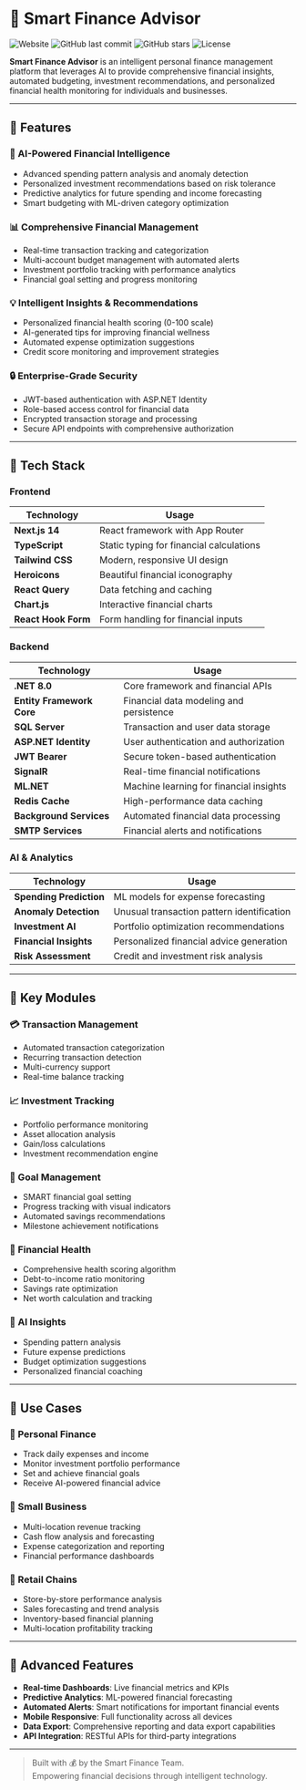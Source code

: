 # 🏦 Smart Finance Advisor

![Website](https://img.shields.io/website?url=https://smartfinance.dev)
![GitHub last commit](https://img.shields.io/github/last-commit/smartfinance/finance-advisor)
![GitHub stars](https://img.shields.io/github/stars/smartfinance/finance-advisor?style=social)
![License](https://img.shields.io/github/license/smartfinance/finance-advisor)

**Smart Finance Advisor** is an intelligent personal finance management platform that leverages AI to provide comprehensive financial insights, automated budgeting, investment recommendations, and personalized financial health monitoring for individuals and businesses.

---

## 🚀 Features

### 🧠 AI-Powered Financial Intelligence
- Advanced spending pattern analysis and anomaly detection
- Personalized investment recommendations based on risk tolerance
- Predictive analytics for future spending and income forecasting
- Smart budgeting with ML-driven category optimization

### 📊 Comprehensive Financial Management
- Real-time transaction tracking and categorization
- Multi-account budget management with automated alerts
- Investment portfolio tracking with performance analytics
- Financial goal setting and progress monitoring

### 💡 Intelligent Insights & Recommendations
- Personalized financial health scoring (0-100 scale)
- AI-generated tips for improving financial wellness
- Automated expense optimization suggestions
- Credit score monitoring and improvement strategies

### 🔒 Enterprise-Grade Security
- JWT-based authentication with ASP.NET Identity
- Role-based access control for financial data
- Encrypted transaction storage and processing
- Secure API endpoints with comprehensive authorization

---

## 🧰 Tech Stack

### Frontend
| Technology          | Usage                                    |
|--------------------|------------------------------------------|
| **Next.js 14**     | React framework with App Router          |
| **TypeScript**     | Static typing for financial calculations |
| **Tailwind CSS**   | Modern, responsive UI design             |
| **Heroicons**      | Beautiful financial iconography          |
| **React Query**    | Data fetching and caching               |
| **Chart.js**       | Interactive financial charts            |
| **React Hook Form**| Form handling for financial inputs      |

### Backend
| Technology                    | Usage                                    |
|-------------------------------|------------------------------------------|
| **.NET 8.0**                 | Core framework and financial APIs        |
| **Entity Framework Core**    | Financial data modeling and persistence  |
| **SQL Server**               | Transaction and user data storage        |
| **ASP.NET Identity**         | User authentication and authorization    |
| **JWT Bearer**               | Secure token-based authentication       |
| **SignalR**                  | Real-time financial notifications        |
| **ML.NET**                   | Machine learning for financial insights  |
| **Redis Cache**              | High-performance data caching           |
| **Background Services**      | Automated financial data processing      |
| **SMTP Services**            | Financial alerts and notifications       |

### AI & Analytics
| Technology              | Usage                                    |
|------------------------|------------------------------------------|
| **Spending Prediction**| ML models for expense forecasting        |
| **Anomaly Detection**  | Unusual transaction pattern identification|
| **Investment AI**      | Portfolio optimization recommendations    |
| **Financial Insights** | Personalized financial advice generation |
| **Risk Assessment**    | Credit and investment risk analysis      |

---

## 📱 Key Modules

### 💳 Transaction Management
- Automated transaction categorization
- Recurring transaction detection
- Multi-currency support
- Real-time balance tracking

### 📈 Investment Tracking
- Portfolio performance monitoring
- Asset allocation analysis
- Gain/loss calculations
- Investment recommendation engine

### 🎯 Goal Management
- SMART financial goal setting
- Progress tracking with visual indicators
- Automated savings recommendations
- Milestone achievement notifications

### 🏥 Financial Health
- Comprehensive health scoring algorithm
- Debt-to-income ratio monitoring
- Savings rate optimization
- Net worth calculation and tracking

### 🤖 AI Insights
- Spending pattern analysis
- Future expense predictions
- Budget optimization suggestions
- Personalized financial coaching

---

## 🌟 Use Cases

### 👤 Personal Finance
- Track daily expenses and income
- Monitor investment portfolio performance
- Set and achieve financial goals
- Receive AI-powered financial advice

### 🏢 Small Business
- Multi-location revenue tracking
- Cash flow analysis and forecasting
- Expense categorization and reporting
- Financial performance dashboards

### 🏪 Retail Chains
- Store-by-store performance analysis
- Sales forecasting and trend analysis
- Inventory-based financial planning
- Multi-location profitability tracking

---

## 🔮 Advanced Features

- **Real-time Dashboards**: Live financial metrics and KPIs
- **Predictive Analytics**: ML-powered financial forecasting
- **Automated Alerts**: Smart notifications for important financial events
- **Mobile Responsive**: Full functionality across all devices
- **Data Export**: Comprehensive reporting and data export capabilities
- **API Integration**: RESTful APIs for third-party integrations

---

> Built with 💰 by the Smart Finance Team.  
> Empowering financial decisions through intelligent technology.
